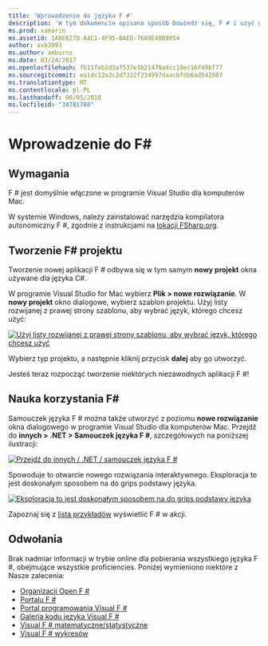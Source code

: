```yaml
---
title: 'Wprowadzenie do języka F #'
description: 'W tym dokumencie opisano sposób Dowiedz się, F # i użyć go do tworzenia aplikacji platformy Xamarin za pomocą programu Visual Studio 2017 i Visual Studio dla komputerów Mac.'
ms.prod: xamarin
ms.assetid: 1A0E627D-A4C1-4F95-BAED-76A0E40B9054
author: asb3993
ms.author: amburns
ms.date: 03/24/2017
ms.openlocfilehash: fb11feb2d3af537e1b21470a4cc10ec16f49bf77
ms.sourcegitcommit: ea1dc12a3c2d7322f234997daacbfdb6ad542507
ms.translationtype: MT
ms.contentlocale: pl-PL
ms.lasthandoff: 06/05/2018
ms.locfileid: "34781780"
---
```

# <a name="getting-started-with-f35"></a>Wprowadzenie do F&#35;

## <a name="requirements"></a>Wymagania

F # jest domyślnie włączone w programie Visual Studio dla komputerów Mac.

W systemie Windows, należy zainstalować narzędzia kompilatora autonomiczny F #, zgodnie z instrukcjami na [lokacji FSharp.org](http://fsharp.org/use/windows/).

## <a name="creating-an-f35-project"></a>Tworzenie F&#35; projektu

Tworzenie nowej aplikacji F # odbywa się w tym samym **nowy projekt** okna używane dla języka C#.

W programie Visual Studio for Mac wybierz **Plik > nowe rozwiązanie**. W **nowy projekt** okno dialogowe, wybierz szablon projektu. Użyj listy rozwijanej z prawej strony szablonu, aby wybrać język, którego chcesz użyć:

 [![](overview-images/choosefsharp.png "Użyj listy rozwijanej z prawej strony szablonu, aby wybrać język, którego chcesz użyć")](overview-images/choosefsharp.png#lightbox)

Wybierz typ projektu, a następnie kliknij przycisk **dalej** aby go utworzyć.


Jesteś teraz rozpocząć tworzenie niektórych niezawodnych aplikacji F #!

## <a name="learning-to-use-f35"></a>Nauka korzystania F&#35;

Samouczek języka F # można także utworzyć z poziomu **nowe rozwiązanie** okna dialogowego w programie Visual Studio dla komputerów Mac. Przejdź do **innych > .NET > Samouczek języka F #**, szczegółowych na poniższej ilustracji:

 [![](overview-images/fsharptutorial.png "Przejdź do innych / .NET / samouczek języka F #")](overview-images/fsharptutorial.png#lightbox)

Spowoduje to otwarcie nowego rozwiązania interaktywnego. Eksploracja to jest doskonałym sposobem na do grips podstawy języka.

 [![](overview-images/newtutorial-sml.png "Eksploracja to jest doskonałym sposobem na do grips podstawy języka")](overview-images/newtutorial.png#lightbox)

Zapoznaj się z [lista przykładów](~/cross-platform/platform/fsharp/samples.md) wyświetlić F # w akcji.

## <a name="references"></a>Odwołania

Brak nadmiar informacji w trybie online dla pobierania wszystkiego języka F #, obejmujące wszystkie proficiencies. Poniżej wymieniono niektóre z Nasze zalecenia:

-  [Organizacji Open F #](http://fsharp.org)
-  [Portalu F #](http://tryfsharp.org)
-  [Portal programowania Visual F #](http://go.microsoft.com/fwlink/?LinkID=234174)
-  [Galeria kodu języka Visual F #](http://go.microsoft.com/fwlink/?LinkID=124614)
-  [Visual F # matematyczne/statystyczne](http://go.microsoft.com/fwlink/?LinkId=235173)
-  [Visual F # wykresów](http://go.microsoft.com/fwlink/?LinkId=235176)

